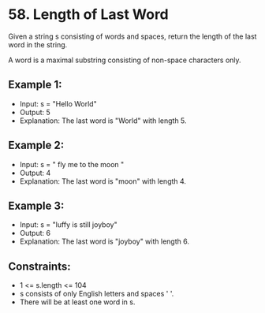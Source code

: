 # 58. Length of Last Word

Given a string s consisting of words and spaces, return the length of the last word in the string.

A word is a maximal substring consisting of non-space characters only.

## Example 1:

- Input: s = "Hello World"
- Output: 5
- Explanation: The last word is "World" with length 5.

## Example 2:

- Input: s = "   fly me   to   the moon  "
- Output: 4
- Explanation: The last word is "moon" with length 4.

## Example 3:

- Input: s = "luffy is still joyboy"
- Output: 6
- Explanation: The last word is "joyboy" with length 6.

## Constraints:

- 1 <= s.length <= 104
- s consists of only English letters and spaces ' '.
- There will be at least one word in s.